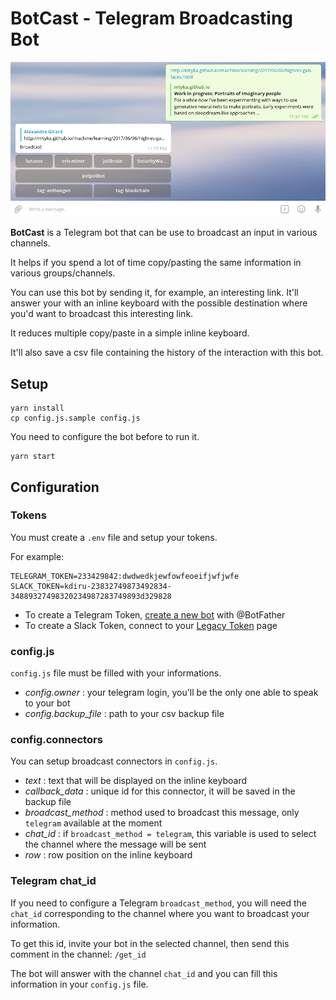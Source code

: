 # BotCast - Telegram Broadcasting Bot

 ![Screenshot](screenshot.png)

**BotCast** is a Telegram bot that can be use to broadcast an input in various channels.

It helps if you spend a lot of time copy/pasting the same information in various groups/channels.

You can use this bot by sending it, for example, an interesting link. It'll answer your with an inline keyboard with the possible destination where you'd want to broadcast this interesting link.

It reduces multiple copy/paste in a simple inline keyboard.

It'll also save a csv file containing the history of the interaction with this bot.

## Setup

```
yarn install
cp config.js.sample config.js
```

You need to configure the bot before to run it.

```
yarn start
```

## Configuration

### Tokens

You must create a `.env` file and setup your tokens.

For example:

```
TELEGRAM_TOKEN=233429842:dwdwedkjewfowfeoeifjwfjwfe
SLACK_TOKEN=kdiru-23832749873492834-34889327498320234987283749893d329828
```

* To create a Telegram Token, [create a new bot](https://core.telegram.org/bots#6-botfather) with @BotFather
* To create a Slack Token, connect to your [Legacy Token](https://api.slack.com/custom-integrations/legacy-tokens) page

### config.js

`config.js` file must be filled with your informations.

* *config.owner* : your telegram login, you'll be the only one able to speak to your bot
* *config.backup_file* : path to your csv backup file

### config.connectors

You can setup broadcast connectors in `config.js`.

* *text* : text that will be displayed on the inline keyboard
* *callback_data* : unique id for this connector, it will be saved in the backup file
* *broadcast_method* : method used to broadcast this message, only `telegram` available at the moment
* *chat_id* : if `broadcast_method = telegram`, this variable is used to select the channel where the message will be sent
* *row* : row position on the inline keyboard

### Telegram chat_id

If you need to configure a Telegram `broadcast_method`, you will need the `chat_id` corresponding to the channel where you want to broadcast your information.

To get this id, invite your bot in the selected channel, then send this comment in the channel: `/get_id`

The bot will answer with the channel `chat_id` and you can fill this information in your `config.js` file.
